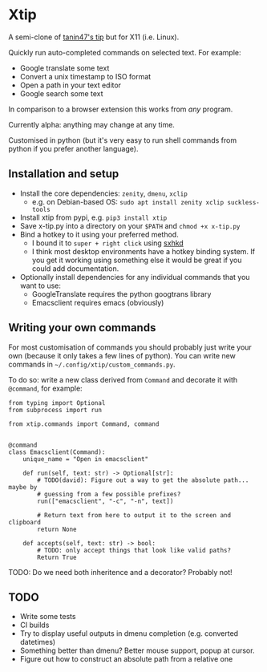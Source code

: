# Xtip

A semi-clone of [tanin47's tip](https://github.com/tanin47/tip) but for X11 (i.e. Linux).

Quickly run auto-completed commands on selected text. For example:

* Google translate some text
* Convert a unix timestamp to ISO format
* Open a path in your text editor
* Google search some text

In comparison to a browser extension this works from *any* program.

Currently alpha: anything may change at any time.

Customised in python (but it's very easy to run shell commands from python if
you prefer another language).


## Installation and setup

* Install the core dependencies: `zenity`, `dmenu`, `xclip`
  * e.g. on Debian-based OS: `sudo apt install zenity xclip suckless-tools`
* Install xtip from pypi, e.g. `pip3 install xtip`
* Save x-tip.py into a directory on your `$PATH` and `chmod +x x-tip.py`
* Bind a hotkey to it using your preferred method. 
  * I bound it to `super + right click` using [sxhkd](https://github.com/baskerville/sxhkd)
  * I think most desktop environments have a hotkey binding system. If you get it working using something else it would be great if you could add documentation.
* Optionally install dependencies for any individual commands that you want to use:
  * GoogleTranslate requires the python googtrans library
  * Emacsclient requires emacs (obviously)


## Writing your own commands


For most customisation of commands you should probably just write your own
(because it only takes a few lines of python). You can write new commands in
`~/.config/xtip/custom_commands.py`.

To do so: write a new class derived from `Command` and decorate it with
`@command`, for example:


```
from typing import Optional
from subprocess import run

from xtip.commands import Command, command


@command
class Emacsclient(Command):
    unique_name = "Open in emacsclient"

    def run(self, text: str) -> Optional[str]:
        # TODO(david): Figure out a way to get the absolute path... maybe by
        # guessing from a few possible prefixes?
        run(["emacsclient", "-c", "-n", text])

        # Return text from here to output it to the screen and clipboard
        return None

    def accepts(self, text: str) -> bool:
        # TODO: only accept things that look like valid paths?
        Return True
```

TODO: Do we need both inheritence and a decorator? Probably not!


## TODO

* Write some tests
* CI builds
* Try to display useful outputs in dmenu completion (e.g. converted datetimes)
* Something better than dmenu? Better mouse support, popup at cursor.
* Figure out how to construct an absolute path from a relative one
